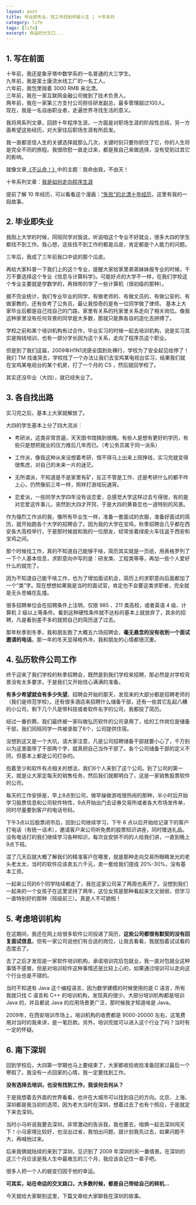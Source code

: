 ```yaml
---
layout: post
title: 毕业即失业，找工作找到怀疑人生 | 十年系列
category: life
tags: [life]
excerpt: 命运的分叉口...
---
```


## 1. 写在前面

十年前，我还是象牙塔中数学系的一名普通的大三学生。  
九年前，我是富士康流水线工厂的一名工人。  
六年前，我包里揣着 3000  RMB 来北漂。  
三年前，我在一家互联网金融公司做到了技术负责人。  
两年前，我在一家第三方支付公司担任研发副总，最多管理超过100人。  
现在，我是一名自由职业者，走遍世界寻找生活的意义。  

我将用系列文章，回顾十年程序生涯，一方面是对职场生涯的阶段性总结，另一方面希望这些经历，对大家往后职场生涯有所启发。

我一直都坚信人生的关键选择就那么几次，关键时刻只要你抓住了它，你的人生将是完全不同的旅程。我很欣慰一直走过来，都是我自己来做选择，没有受到过其它的影响。

就像文章[《不认命！》](http://www.ityouknow.com/life/2019/07/28/donot-agree-life.html)中的主题：我命由我，不由天！

十年系列文章：[我是如何走向程序生涯](http://www.ityouknow.com/life/2019/06/12/ten-years-of-program-career.html)

提前了解 10 年经历，可以看看这个漫画：[“失败”的北漂十年经历](https://mp.weixin.qq.com/s/-zhXIkyL2dSABxC3211QEQ)，这里有我的一段故事。

## 2. 毕业即失业

我刚上大学的时候，同班同学对我说，听说咱这个专业不好就业，很多大四的学生都找不到工作。我心想，这些找不到工作的都是瓜皮，肯定都是个人能力的问题。

三年后，我成了三年前我口中说的那个瓜皮。

再给大家科普一下我们上的这个专业，提醒大家给家里弟弟妹妹报专业的时候，千万不要选择这个专业《信息与计算科学》。可能好点的大学不一样，在我们学校这个专业主要就是学数学的，再捎带的学了一些计算机（很初级的那种）。

据不完全统计，我们专业毕业的同学，有做老师的、有做文员的、有做公安的、有做家教的，还有些考了公务员，最让我惊奇的是有一位同学做了律师。
基本上大家毕业后都是自己找自己的门路，家里有关系的托家里关系走向了相关岗位。像我这种家里没有任何背景的同学是大多数，那就只能靠各自的造化去拼搏了。

学校之前和某个培训机构有过合作，毕业实习的时候一起去培训机构，说是实习其实是掏钱培训，也有一部分学长因为这个关系，走向了程序员这个职业。

但是到了我们这届，2009年H1N1流感全国到处横行，学校为了安全起见给停了！我们 TM 找谁哭去，学校找了一个办法让我们去宝鸡某电视台实习，结果我们就在宝鸡某电视台的某个机房，打了一个月的 CS ，然后就回学校了。

其实还没毕业（大四），就已经失业了。

## 3. 各自找出路

实习完之后，基本上大家就解放了。

大四的学生基本上分了四大流派：

- 考研派，这类非常苦逼，天天图书馆搞到很晚。有些人是想有更好的学历，有些只是想把就业的压力推后几年而已。（考公务员属于同一派系）

- 工作派，像我这种从来没想着考研，恨不得马上出来上班挣钱，实习完就变得很焦虑，对自己的未来一片的迷茫。

- 无所谓派，不知道是不是家里有矿，反正不管是工作、还是考研什么的都不咋上心，仍然像前三年一样，照样打游戏玩通宵。

- 恋爱派，一些同学大学四年没有谈恋爱，总感觉大学这样过去亏得很，有的是对恋爱这件事儿，突然到大四才开窍，于是大四的黄昏恋也一道特别的风景。

作为强烈工作派的我，像所有毕业生一样，准备一套面试的衣服，准备好面试的简历，就开始跑各个大学的招聘会了。因为我的大学在宝鸡，秋季招聘会几乎都在西安各大高校举行，于是那时候就和我的一位朋友，经常坐着绿皮火车往返于西安和宝鸡之间。

那个时候找工作，真的不知道自己能够干啥，简历其实就是一页纸，用表格罗列了一下个人基本信息，求职意向中写的是：研发类、工程类等等，再加一些个人爱好什么的就完了。

因为不知道自己能干啥工作，也为了增加面试机会，简历上的求职意向后面都加了一个“类”字。现在想想如果我是当时的面试官，肯定也不会要这类求职者，完全就是无头苍蝇在乱撞。

很多招聘单位会在招聘条件上注明，仅限 985 、211 类高校，或者英语 4 级、计算机 2 级以上等条件。看到这种硬性条件就不达标的基本上就放弃了，其余的招聘，凡是看到差不多的就把自己的简历送了过去。

那年秋季到冬季，我和朋友跑了大概五六场招聘会，**毫无悬念的没有收到一个面试邀请的电话**。那一年的冬天显得格外冷，我和朋友的心情都很沉重。

## 4. 弘历软件公司工作

终于迎来了我们学校的秋季招聘会，既然是到我们学校来招聘，那必然是对学校背景没有太多要求，于是我们又开始信心满满的准备。

**有多少希望就会有多少失望**。招聘会开始的那天，发现来的大部分都是招聘老师的（我们是师范学校）。还有很多酒店来招聘什么储备干部，还有一些其它乱起八糟的小公司，剩下几个凡是带科技或者软件名字的公司，我都投了简历。

经过一番折腾，我们最终被一家叫做弘历软件的公司录用了，给的工作岗位是储备干部，我们同班同学一共被录取了6个，公司提供住宿。

没想到这又是一个大坑，请大家注意，凡是公司招聘储备干部就要小心了，千万别以为这里面带了干部两个字，就真把自己当作干部了。各个公司储备干部的定义不同，但基本上都是公司打杂的。

抱着至少和软件有点相关的想法，我们6个人来到了这个公司。到了公司的第一天，就是让大家定每天的销售任务，然后我们就都明白了，这是一家销售股票软件的公司。

每天的工作安排是，早上8点到公司，做早操做游戏很热闹的那种，半小时后开始学习股票信息和公司软件特性，9点开始出门去证券交易所或者各大市场发传单，同时尽量要到客户的电话号码。

下午3点以后股票闭市后，回到公司继续学习，下午 6 点以后开始给记录下的客户打电话（有统一话术），邀请客户来公司听免费的股票知识讲座，同时赠送礼品。没有电话打的我们继续学习各种知识，每次会安排不同的人给我们讲，一直到晚上9点下班。

混了几天后就大概了解我们的精准客户在哪里，就是那种走向交易所眼睛发光的老头老太太，当时的软件应该卖五六千元，卖一套给我们提成 20%-30%，没有基本工资。

一起来公司的6个同学陆续都走了，我在这家公司呆了两周也离开了。没想到我们一起来的一个女孩子在这里坚持了两年，这位女孩是那种看起来文文弱弱，但学习一直特别好的那种（班级前三）。真是人不可貌相！

## 5. 考虑培训机构

在这期间，我还在网上给很多软件公司投递了简历，**这些公司都很有默契的没有回复面试信息**。但有一家公司说他们有合适的岗位，让我去看看，我就抱着试试看的态度去了。

去了之后才发现是一家软件培训机构，承诺培训完后包就业，我一直对包就业这种事情不感冒。但是对培训软件这种事情还是比较上心的，如果通过培训可以走向这个行业也是不错的。

当时不知道有 Java 这个编程语言，因为数学建模的时候使用的是 C 语言，所有我就只找 C 语言和 C++ 的培训机构，发现真的很少。大部分培训机构都是培训 Java 的，并且都说 Java 的应用场景更广泛，那时候我才知道啥是 Java。

2009年，在西安培训市场上，培训机构的收费都是 9000-20000 左右，这笔费用对当时的我来讲，是一笔巨款。另外，培训完就可以进入这个行业了吗？当时有一定的怀疑。

## 6. 南下深圳

回到学校后，大四第一学期也马上要结束了，大家都收拾收拾准备回家过最后一个寒假了。我没有一点回家的心情，我一定要找到工作。

**没有选择去培训，也没有找到工作，我该何去何从？**

于是我想着去外面的世界看看，也许在大城市可以找到自己的方向。北京、上海、深圳都是我当初的选项，因为老大当时在深圳，想着过去了也有个照应，于是就定下来去深圳。

当时小马听说我要去深圳，非常激动的告诉我，我也要去，咱俩一起去深圳闯天下！小马家境比较好，也没出过省，我怕出问题，就计划我先过去，如果问题不大，再喊他过来。

后来我俩就陆续的来到了深圳，见识到了 2009 年深圳的另一番情景。在深圳的这三个月应该是我人生中最难忘的三个月，我应该会记住一辈子吧。

很多人把一个人的蜕变归因于他的幸运。

**可其实，站在命运的交叉路口，大多数时候，都是自己带给自己的转机...**

今天就给大家聊到这里，下篇文章给大家聊我在深圳的故事。

